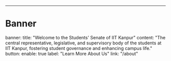 ---
# Banner
banner:
  title: "Welcome to the Students' Senate of IIT Kanpur"
  content: "The central representative, legislative, and supervisory body of the students at IIT Kanpur, fostering student governance and enhancing campus life."
  button:
    enable: true
    label: "Learn More About Us"
    link: "/about"


